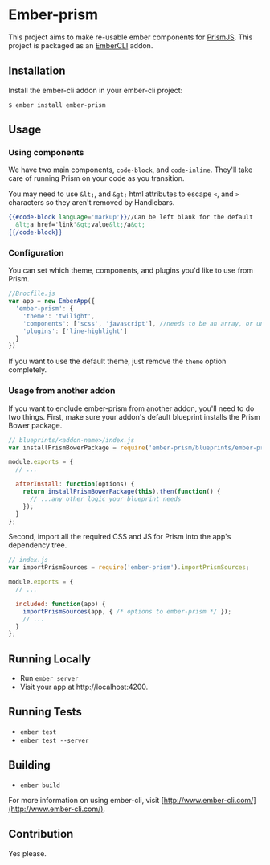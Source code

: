 # Ember-prism

This project aims to make re-usable ember components for [PrismJS](http://prismjs.com/).
This project is packaged as an [EmberCLI](http://www.ember-cli.com) addon.

## Installation

Install the ember-cli addon in your ember-cli project:

```
$ ember install ember-prism
```

## Usage

### Using components

We have two main components, `code-block`, and `code-inline`. They'll take care of running Prism on your code as you transition.

You may need to use `&lt;`, and `&gt;` html attributes to escape `<`, and `>` characters so they aren't removed by Handlebars.

```handlebars
{{#code-block language='markup'}}//Can be left blank for the default
  &lt;a href='link'&gt;value&lt;/a&gt;
{{/code-block}}
```

### Configuration

You can set which theme, components, and plugins you'd like to use from Prism.

```javascript
//Brocfile.js
var app = new EmberApp({
  'ember-prism': {
    'theme': 'twilight',
    'components': ['scss', 'javascript'], //needs to be an array, or undefined.
    'plugins': ['line-highlight']
  }
})
```

If you want to use the default theme, just remove the `theme` option completely.

### Usage from another addon

If you want to enclude ember-prism from another addon, you'll need to do two things.
First, make sure your addon's default blueprint installs the Prism Bower package.

```js
// blueprints/<addon-name>/index.js
var installPrismBowerPackage = require('ember-prism/blueprints/ember-prism').installPrismBowerPackage;

module.exports = {
  // ...

  afterInstall: function(options) {
    return installPrismBowerPackage(this).then(function() {
      // ...any other logic your blueprint needs
    });
  }
};
```

Second, import all the required CSS and JS for Prism into the app's dependency tree.

```js
// index.js
var importPrismSources = require('ember-prism').importPrismSources;

module.exports = {
  // ...

  included: function(app) {
    importPrismSources(app, { /* options to ember-prism */ });
    // ...
  }
};
```

## Running Locally

* Run `ember server`
* Visit your app at http://localhost:4200.

## Running Tests

* `ember test`
* `ember test --server`

## Building

* `ember build`

For more information on using ember-cli, visit [http://www.ember-cli.com/](http://www.ember-cli.com/).

## Contribution

Yes please.
